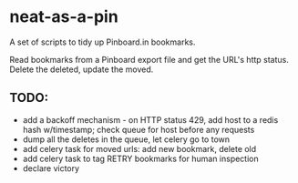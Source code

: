 # neat-as-a-pin

A set of scripts to tidy up Pinboard.in bookmarks.  

Read bookmarks from a Pinboard export file and get the URL's http status.  Delete the deleted, update the moved. 

## TODO:
* add a backoff mechanism - on HTTP status 429, add host to a redis hash w/timestamp; check queue for host before any requests
* dump all the deletes in the queue, let celery go to town
* add celery task for moved urls:  add new bookmark, delete old
* add celery task to tag RETRY bookmarks for human inspection
* declare victory
